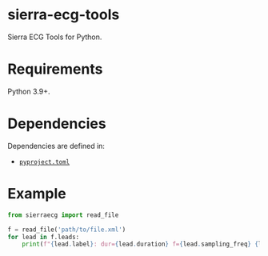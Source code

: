 # sierra-ecg-tools

Sierra ECG Tools for Python.

# Requirements

Python 3.9+.

# Dependencies

Dependencies are defined in:

- [`pyproject.toml`](./pyproject.toml)

# Example
```python
from sierraecg import read_file

f = read_file('path/to/file.xml')
for lead in f.leads:
    print(f"{lead.label}: dur={lead.duration} f={lead.sampling_freq} {lead.samples[0:8]}...")
```
